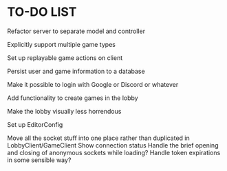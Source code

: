 TO-DO LIST
==========

Refactor server to separate model and controller

Explicitly support multiple game types

Set up replayable game actions on client

Persist user and game information to a database

Make it possible to login with Google or Discord or whatever

Add functionality to create games in the lobby

Make the lobby visually less horrendous

Set up EditorConfig

Move all the socket stuff into one place rather than duplicated in LobbyClient/GameClient
Show connection status
Handle the brief opening and closing of anonymous sockets while loading?
Handle token expirations in some sensible way?